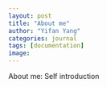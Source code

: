 ```yaml
---
layout: post
title: "About me"
author: "Yifan Yang"
categories: journal
tags: [documentation]
image: 
---
```


About me: Self introduction
